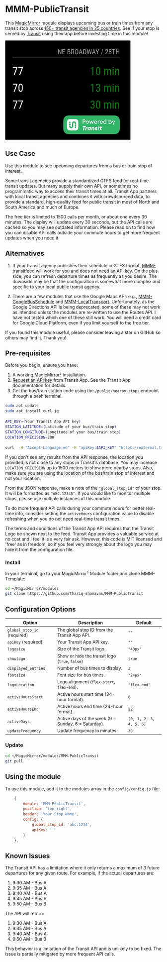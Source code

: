 # MMM-PublicTransit

This [MagicMirror](https://magicmirror.builders/) module displays upcoming bus or train times from any transit stop across [150+ transit agencies in 25 countries](https://transitapp.com/en/region).  See if your stop is served by [Transit](https://transitapp.com/) using their app before investing time in this module!

![Example of MMM-PublicTransit](Images/sample.png)


## Use Case

Use this module to see upcoming departures from a bus or train stop of interest.

Some transit agencies provide a standardized GTFS feed for real-time transit updates. But many supply their own API, or sometimes no programmatic way to access their transit times at all. Transit App partners with local transit agencies and combines it with crowdsourced data, to provide a standard, high-quality feed for public transit in most of North and South America and much of Europe. 

The free tier is limited to 1500 calls per month, or about one every 30 minutes. The display will update every 30 seconds, but the API calls are cached so you may see outdated information. Please read on to find how you can disable API calls outside your commute hours to get more frequent updates when you need it.

## Alternatives
1. If your transit agency publishes their schedule in GTFS format, [MMM-transitfeed](https://github.com/bnitkin/MMM-transitfeed) will work for you and does not need an API key. On the plus side, you can refresh departure times as frequently as you desire. The downside may be that the configuration is somewhat more complex and specific to your local public transit agency.

2. There are a few modules that use the Google Maps API: e.g., [MMM-GoogleBusSchedule](https://github.com/studio-1b/MMM-GoogleBusSchedule) and [MMM-LocalTransport](https://github.com/CFenner/MMM-LocalTransport). Unfortunately, as the Google Directions API is being deprecated, some of these may not work as intended unless the modules are re-written to use the Routes API. I have not tested which one of these still work. You will need a credit card for Google Cloud Platform, even if you limit yourself to the free tier.

If you found this module useful, please consider leaving a star on GitHub so others may find it. Thank you!

## Pre-requisites

Before you begin, ensure you have:

1.  A working [MagicMirror²](https://magicmirror.builders/) installation.
2.  [Request an API key](https://transitapp.com/apis) from Transit App.  See the Transit App documentation for details.
3.  Get the bus/train station code using the `/public/nearby_stops` endpoint through a bash terminal.

```bash
sudo apt update
sudo apt install curl jq

API_KEY=(Your Transit App API key)
STATION_LATITUDE=(Latitude of your bus/train stop)
STATION_LONGITUDE=(Longitude of your bus/train stop)
LOCATION_PRECISION=200

curl  -H "Accept-Language:en" -H "apiKey:$API_KEY" "https://external.transitapp.com/v3/public/nearby_stops?max_distance=$LOCATION_PRECISION&lat=$STATION_LATITUDE&lon=$STATION_LONGITUDE" | jq
```
If you don't see any results from the API response, the location you provided is not close to any stops in Transit's database. You may increase `LOCATION_PRECISION` up to 1500 meters to show more nearby stops. Also, make sure you are using the location of the bus/train stop of interest and not your location.

From the JSON response, make a note of the `"global_stop_id"` of your stop. It will be formatted as `"ABC:12345"`. If you would like to monitor multiple stops, please use multiple instances of this module.

To do more frequent API calls during your commute hours for better real-time info, consider setting the `activeHours` configuration value to disable refreshing when you do not need real-time transit times.

The terms and conditions of the Transit App API requires that the Transit Logo be shown next to the feed. Transit App provides a valuable service at no cost and I feel it is a very fair ask. However, this code is MIT licensed and 'free' as in freedom, so if you feel very strongly about the logo you may hide it from the configuration file.

### Install

In your terminal, go to your MagicMirror² Module folder and clone MMM-Template:

```bash
cd ~/MagicMirror/modules
git clone https://github.com/thariq-shanavas/MMM-PublicTransit
```

## Configuration Options

| Option             | Description                                                                 | Default     |
| ------------------ | --------------------------------------------------------------------------- | ----------- |
| `global_stop_id` (required)  | The global stop ID from the Transit App API.                               | `""`        |
| `apiKey` (required)           | Your Transit App API key.                                                   | `""`        |
| `logosize`         | Size of the Transit logo.                                                   | `"40px"`    |
| `showlogo`         | Show or hide the transit logo (`true`, `false`)                                                   | `true`   |
| `displayed_entries`| Number of bus times to display.                                             | `3`         |
| `fontsize`         | Font size for bus times.                                                    | `"24px"`    |
| `logoLocation`     | Logo alignment (`flex-start`, `flex-end`).                                  | `"flex-end"`|
| `activeHoursStart` | Active hours start time (24-hour format).                                   | `6`         |
| `activeHoursEnd`   | Active hours end time (24-hour format).                                     | `22`        |
| `activeDays`       | Active days of the week (0 = Sunday, 6 = Saturday).                         | `[0, 1, 2, 3, 4, 5, 6]`|
| `updateFrequency`  | Update frequency in minutes.                                                | `30`        |


### Update

```bash
cd ~/MagicMirror/modules/MMM-PublicTransit
git pull
```

## Using the module

To use this module, add it to the modules array in the `config/config.js` file:

```js
    {
        module: 'MMM-PublicTransit',
        position: 'top_right',
        header: 'Your Stop Name',
        config: {
            global_stop_id: 'abc:1234',
            apiKey: ''
        }
    },
```

## Known Issues

The Transit API has a limitation where it only returns a maximum of 3 future departures for any given route. For example, if the actual departures are:

1.  9:30 AM - Bus A
2.  9:35 AM - Bus A
3.  9:40 AM - Bus A
4.  9:45 AM - Bus A
5.  9:50 AM - Bus B

The API will return:

1.  9:30 AM - Bus A
2.  9:35 AM - Bus A
3.  9:40 AM - Bus A
4.  9:50 AM - Bus B

This behavior is a limitation of the Transit API and is unlikely to be fixed. The issue is partially mitigated by more frequent API calls.
